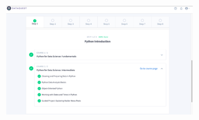 
![image](https://github.com/ophwsjtu18/ohw19f/blob/master/student/hsq/屏幕快照%202019-10-16%2013.39.33.png)
